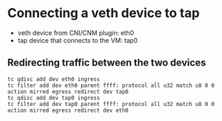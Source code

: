 # Connecting a veth device to tap

- veth device from CNI/CNM plugin: eth0
- tap device that connects to the VM: tap0

## Redirecting traffic between the two devices

```
tc qdisc add dev eth0 ingress
tc filter add dev eth0 parent ffff: protocol all u32 match u8 0 0 action mirred egress redirect dev tap0
tc qdisc add dev tap0 ingress
tc filter add dev tap0 parent ffff: protocol all u32 match u8 0 0 action mirred egress redirect dev eth0
```

